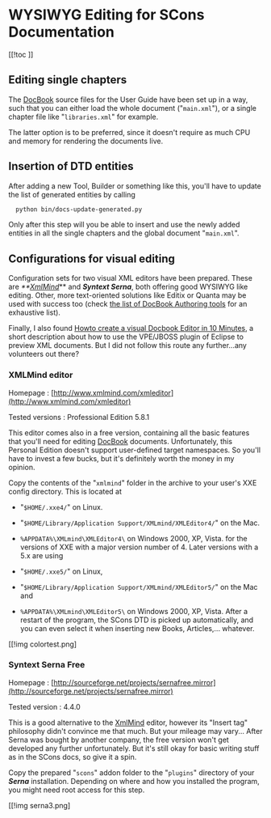 

# WYSIWYG Editing for SCons Documentation

[[!toc ]] 


## Editing single chapters

The [DocBook](DocBook) source files for the User Guide have been set up in a way, such that you can either load the whole document ("`main.xml`"), or a single chapter file like "`libraries.xml`" for example. 

The latter option is to be preferred, since it doesn't require as much CPU and memory for rendering the documents live. 


## Insertion of DTD entities

After adding a new Tool, Builder or something like this, you'll have to update the list of generated entities by calling 


```txt
  python bin/docs-update-generated.py
```
Only after this step will you be able to insert and use the newly added entities in all the single chapters and the global document "`main.xml`". 


## Configurations for visual editing

Configuration sets for two visual XML editors have been prepared. These are _**[XmlMind](XmlMind)_** and _**Syntext Serna**_, both offering good WYSIWYG like editing. Other, more text-oriented solutions like Editix or Quanta may be used with success too (check [the list of DocBook Authoring tools](http://wiki.docbook.org/topic/DocBookAuthoringTools) for an exhaustive list). 

Finally, I also found [Howto create a visual Docbook Editor in 10 Minutes](http://relation.to/Bloggers/HowToCreateAVisualDocBookEditorIn10Minutes), a short description about how to use the VPE/JBOSS plugin of Eclipse to preview XML documents. But I did not follow this route any further...any volunteers out there? 


### XMLMind editor
Homepage
: 
[http://www.xmlmind.com/xmleditor](http://www.xmlmind.com/xmleditor) 


Tested versions
: Professional Edition 5.8.1 


This editor comes also in a free version, containing all the basic features that you'll need for editing [DocBook](DocBook) documents. Unfortunately, this Personal Edition doesn't support user-defined target namespaces. So you'll have to invest a few bucks, but it's definitely worth the money in my opinion. 

Copy the contents of the "`xmlmind`" folder in the archive to your user's XXE config directory. This is located at 

* "`$HOME/.xxe4/`" on Linux. 
* "`$HOME/Library/Application Support/XMLmind/XMLEditor4/`" on the Mac. 
* `%APPDATA%\XMLmind\XMLEditor4\` on Windows 2000, XP, Vista. 
for the versions of XXE with a major version number of 4. Later versions with a 5.x are using 

* "`$HOME/.xxe5/`" on Linux, 
* "`$HOME/Library/Application Support/XMLmind/XMLEditor5/`" on the Mac and 
* `%APPDATA%\XMLmind\XMLEditor5\` on Windows 2000, XP, Vista. 
After a restart of the program, the SCons DTD is picked up automatically, and you can even select it when inserting new Books, Articles,... whatever. 

[[!img colortest.png] 


### Syntext Serna Free
Homepage
: 
[http://sourceforge.net/projects/sernafree.mirror](http://sourceforge.net/projects/sernafree.mirror) 


Tested version
: 4.4.0 


This is a good alternative to the [XmlMind](XmlMind) editor, however its "Insert tag" philosophy didn't convince me that much. But your mileage may vary... After Serna was bought by another company, the free version won't get developed any further unfortunately. But it's still okay for basic writing stuff as in the SCons docs, so give it a spin. 

Copy the prepared "`scons`" addon folder to the "`plugins`" directory of your _**Serna**_ installation. Depending on where and how you installed the program, you might need root access for this step. 

[[!img serna3.png] 
